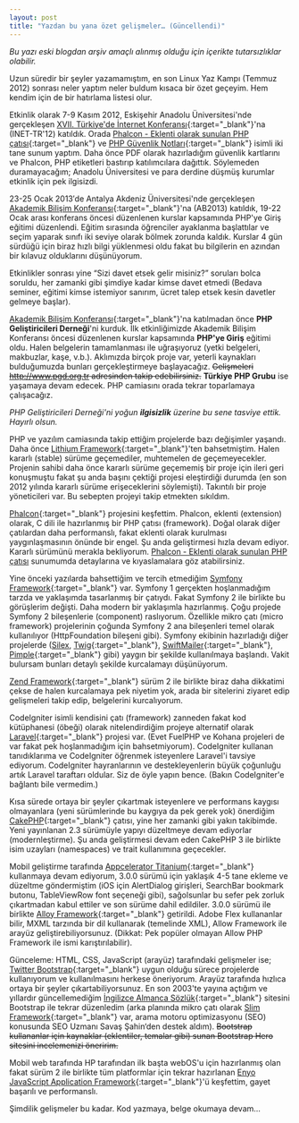 ```yaml
---
layout: post
title: "Yazdan bu yana özet gelişmeler… (Güncellendi)"
---
```


<p class="message">
    <em>Bu yazı eski blogdan arşiv amaçlı alınmış olduğu için içerikte tutarsızlıklar olabilir.</em>
</p>

Uzun süredir bir şeyler yazamamıştım, en son Linux Yaz Kampı (Temmuz 2012) sonrası neler yaptım neler buldum kısaca bir özet geçeyim. Hem kendim için de bir hatırlama listesi olur.

Etkinlik olarak 7-9 Kasım 2012, Eskişehir Anadolu Üniversitesi'nde gerçekleşen [XVII. Türkiye'de İnternet Konferansı](http://inet-tr.org.tr){:target="_blank"}'na (INET-TR'12) katıldık. Orada [Phalcon - Eklenti olarak sunulan PHP çatısı](https://speakerdeck.com/hdogan/phalcon-eklenti-olarak-sunulan-php-catisi){:target="_blank"} ve [PHP Güvenlik Notları](https://speakerdeck.com/hdogan/php-guvenlik-notlari){:target="_blank"} isimli iki tane sunum yaptım. Daha önce PDF olarak hazırladığım güvenlik kartlarını ve Phalcon, PHP etiketleri bastırıp katılımcılara dağıttık. Söylemeden duramayacağım; Anadolu Üniversitesi ve para derdine düşmüş kurumlar etkinlik için pek ilgisizdi.

23-25 Ocak 2013′de Antalya Akdeniz Üniversitesi'nde gerçekleşen [Akademik Bilişim Konferansı](http://ab.org.tr){:target="_blank"}'na (AB2013) katıldık, 19-22 Ocak arası konferans öncesi düzenlenen kurslar kapsamında PHP'ye Giriş eğitimi düzenlendi. Eğitim sırasında öğrenciler ayaklanma başlattılar ve seçim yaparak sınıfı iki seviye olarak bölmek zorunda kaldık. Kurslar 4 gün sürdüğü için biraz hızlı bilgi yüklenmesi oldu fakat bu bilgilerin en azından bir kılavuz olduklarını düşünüyorum.

Etkinlikler sonrası yine “Sizi davet etsek gelir misiniz?” soruları bolca soruldu, her zamanki gibi şimdiye kadar kimse davet etmedi (Bedava seminer, eğitimi kimse istemiyor sanırım, ücret talep etsek kesin davetler gelmeye başlar).
<!--more-->
[Akademik Bilişim Konferansı](http://ab.org.tr){:target="_blank"}'na katılmadan önce **PHP Geliştiricileri Derneği**'ni kurduk. İlk etkinliğimizde Akademik Bilişim Konferansı öncesi düzenlenen kurslar kapsamında **PHP'ye Giriş** eğitimi oldu. Halen belgelerin tamamlanması ile uğraşıyoruz (yetki belgeleri, makbuzlar, kaşe, v.b.). Aklımızda birçok proje var, yeterli kaynakları bulduğumuzda bunları gerçekleştirmeye başlayacağız. <del>Gelişmeleri http://www.pgd.org.tr adresinden takip edebilirsiniz.</del> **Türkiye PHP Grubu** ise yaşamaya devam edecek. PHP camiasını orada tekrar toparlamaya çalışacağız.

<p class="message">
    <em>PHP Geliştiricileri Derneği'ni yoğun <strong>ilgisizlik</strong> üzerine bu sene tasviye ettik. Hayırlı olsun.</em>
</p>

PHP ve yazılım camiasında takip ettiğim projelerde bazı değişimler yaşandı. Daha önce [Lithium Framework](http://li3.me){:target="_blank"}'ten bahsetmiştim. Halen kararlı (stable) sürüme geçemediler, muhtemelen de geçemeyecekler. Projenin sahibi daha önce kararlı sürüme geçememiş bir proje için ileri geri konuşmuştu fakat şu anda başını çektiği projesi eleştirdiği durumda (en son 2012 yılında kararlı sürüme erişeceklerini söylemişti). Takıntılı bir proje yöneticileri var. Bu sebepten projeyi takip etmekten sıkıldım.

[Phalcon](http://phalconphp.com){:target="_blank"} projesini keşfettim. Phalcon, eklenti (extension) olarak, C dili ile hazırlanmış bir PHP çatısı (framework). Doğal olarak diğer çatılardan daha performanslı, fakat eklenti olarak kurulması yaygınlaşmasının önünde bir engel. Şu anda geliştirmesi hızla devam ediyor. Kararlı sürümünü merakla bekliyorum. [Phalcon - Eklenti olarak sunulan PHP çatısı](https://speakerdeck.com/hdogan/phalcon-eklenti-olarak-sunulan-php-catis) sunumumda detaylarına ve kıyaslamalara göz atabilirsiniz.

Yine önceki yazılarda bahsettiğim ve tercih etmediğim [Symfony Framework](http://symfony.com){:target="_blank"} var. Symfony 1 gerçekten hoşlanmadığım tarzda ve yaklaşımda tasarlanmış bir çatıydı. Fakat Symfony 2 ile birlikte bu görüşlerim değişti. Daha modern bir yaklaşımla hazırlanmış. Çoğu projede Symfony 2 bileşenlerie (component) raslıyorum. Özellikle mikro çatı (micro framework) projelerinin çoğunda Symfony 2 ana bileşenleri temel olarak kullanılıyor (HttpFoundation bileşeni gibi). Symfony ekibinin hazırladığı diğer projelerde ([Silex](http://silex.sensiolabs.org), [Twig](http://twig.sensiolabs.org){:target="_blank"}, [SwiftMailer](http://swiftmailer.org){:target="_blank"}, [Pimple](http://pimple.sensiolabs.org){:target="_blank"} gibi) yaygın bir şekilde kullanılmaya başlandı. Vakit bulursam bunları detaylı şekilde kurcalamayı düşünüyorum.

[Zend Framework](http://framework.zend.com){:target="_blank"} sürüm 2 ile birlikte biraz daha dikkatimi çekse de halen kurcalamaya pek niyetim yok, arada bir sitelerini ziyaret edip gelişmeleri takip edip, belgelerini kurcalıyorum.

CodeIgniter isimli kendisini çatı (framework) zanneden fakat kod kütüphanesi (öbeği) olarak nitelendirdiğim projeye alternatif olarak [Laravel](http://laravel.com){:target="_blank"} projesi var. (Evet FuelPHP ve Kohana projeleri de var fakat pek hoşlanmadığım için bahsetmiyorum). CodeIgniter kullanan tanıdıklarıma ve CodeIgniter öğrenmek isteyenlere Laravel'i tavsiye ediyorum. CodeIgniter hayranlarının ve destekleyenlerin büyük çoğunluğu artık Laravel taraftarı oldular. Siz de öyle yapın bence. (Bakın CodeIgniter'e bağlantı bile vermedim.)

Kısa sürede ortaya bir şeyler çıkartmak isteyenlere ve performans kaygısı olmayanlara (yeni sürümlerinde bu kaygıya da pek gerek yok) önerdiğim [CakePHP](http://www.cakephp.org){:target="_blank"} çatısı, yine her zamanki gibi yakın takibimde.  Yeni yayınlanan 2.3 sürümüyle yapıyı düzeltmeye devam ediyorlar (modernleştirme). Şu anda geliştirmesi devam eden CakePHP 3 ile birlikte isim uzayları (namespaces) ve trait kullanımına geçecekler.

Mobil geliştirme tarafında [Appcelerator Titanium](http://www.appcelerator.com){:target="_blank"} kullanmaya devam ediyorum, 3.0.0 sürümü için yaklaşık 4-5 tane ekleme ve düzeltme göndermiştim (iOS için AlertDialog girişleri, SearchBar bookmark butonu, TableViewRow font seçeneği gibi), sağolsunlar bu sefer pek zorluk çıkartmadan kabul ettiler ve son sürüme dahil edildiler. 3.0.0 sürümü ile birlikte [Alloy Framework](http://docs.appcelerator.com/titanium/latest/#!/guide/Alloy_Quick_Start){:target="_blank"} getirildi. Adobe Flex kullananlar bilir, MXML tarzında bir dil kullanarak (temelinde XML), Allow Framework ile arayüz geliştirebiliyorsunuz. (Dikkat: Pek popüler olmayan Allow PHP Framework ile ismi karıştırılabilir).

Günceleme: HTML, CSS, JavaScript (arayüz) tarafındaki gelişmeler ise; [Twitter Bootstrap](http://getbootstrap.com){:target="_blank"} uygun olduğu sürece projelerde kullanıyorum ve kullanılmasını herkese öneriyorum. Arayüz tarafında hızlıca ortaya bir şeyler çıkartabiliyorsunuz. En son 2003'te yayına açtığım ve yıllardır güncellemediğim [İngilizce Almanca Sözlük](http://www.sozluk.web.tr){:target="_blank"} sitesini Bootstrap ile tekrar düzenledim (arka planında mikro çatı olarak [Slim Framework](http://www.slimframework.com){:target="_blank"} var, arama motoru optimizasyonu (SEO) konusunda SEO Uzmanı Savaş Şahin‘den destek aldım). <del>Bootstrap kullananlar için kaynaklar (eklentiler, temalar gibi) sunan Bootstrap Hero sitesini incelemenizi öneririm.</del>

Mobil web tarafında HP tarafından ilk başta webOS'u için hazırlanmış olan fakat sürüm 2 ile birlikte tüm platformlar için tekrar hazırlanan [Enyo JavaScript Application Framework](http://www.enyojs.com){:target="_blank"}'ü keşfettim, gayet başarılı ve performanslı.

Şimdilik gelişmeler bu kadar. Kod yazmaya, belge okumaya devam...
